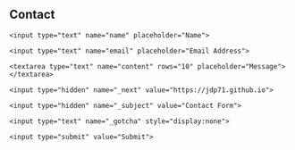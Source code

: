 <h2 class="headline">Contact</h2>



<form class="wj-contact" action="https://formspree.io/xrgakwor" method="POST">

    <input type="text" name="name" placeholder="Name">

    <input type="text" name="email" placeholder="Email Address">

    <textarea type="text" name="content" rows="10" placeholder="Message"></textarea>

    <input type="hidden" name="_next" value="https://jdp71.github.io">

    <input type="hidden" name="_subject" value="Contact Form">

    <input type="text" name="_gotcha" style="display:none">

    <input type="submit" value="Submit">

</form>
